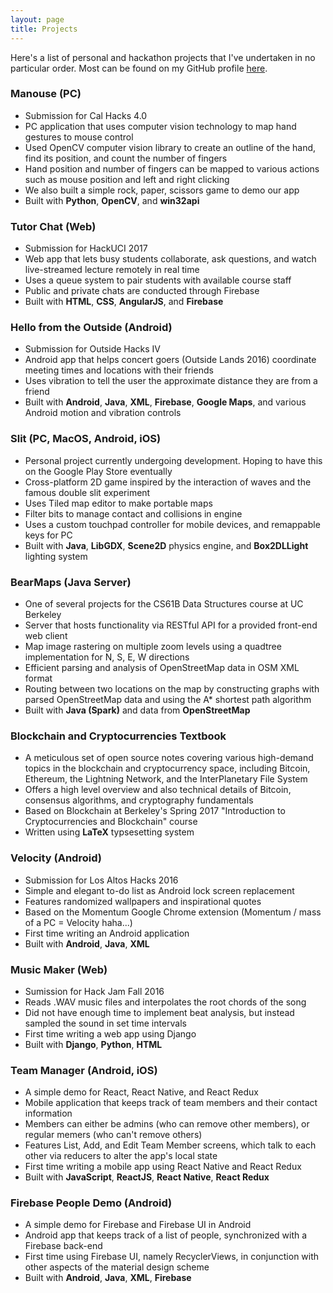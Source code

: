 ```yaml
---
layout: page
title: Projects
---
```


<p class="message">
  Here's a list of personal and hackathon projects that I've undertaken in no particular order. Most can be found on
  my GitHub profile <a href="https://github.com/rustielin">here</a>.
  
</p>

### Manouse (PC)
* Submission for Cal Hacks 4.0
* PC application that uses computer vision technology to map hand gestures to mouse control
* Used OpenCV computer vision library to create an outline of the hand, find its position, and count the number of fingers 
* Hand position and number of fingers can be mapped to various actions such as mouse position and left and right clicking
* We also built a simple rock, paper, scissors game to demo our app
* Built with **Python**, **OpenCV**, and **win32api**

### Tutor Chat (Web)
* Submission for HackUCI 2017
* Web app that lets busy students collaborate, ask questions, and watch live-streamed lecture remotely in real time
* Uses a queue system to pair students with available course staff
* Public and private chats are conducted through Firebase
* Built with **HTML**, **CSS**, **AngularJS**, and **Firebase** 

### Hello from the Outside (Android)
* Submission for Outside Hacks IV
* Android app that helps concert goers (Outside Lands 2016) coordinate meeting times and locations with their friends
* Uses vibration to tell the user the approximate distance they are from a friend
* Built with **Android**, **Java**, **XML**, **Firebase**, **Google Maps**, and various Android motion and vibration controls

### Slit (PC, MacOS, Android, iOS)
* Personal project currently undergoing development. Hoping to have this on the Google Play Store eventually
* Cross-platform 2D game inspired by the interaction of waves and the famous double slit experiment
* Uses Tiled map editor to make portable maps
* Filter bits to manage contact and collisions in engine
* Uses a custom touchpad controller for mobile devices, and remappable keys for PC
* Built with **Java**, **LibGDX**, **Scene2D** physics engine, and **Box2DLLight** lighting system

### BearMaps (Java Server)
* One of several projects for the CS61B Data Structures course at UC Berkeley
* Server that hosts functionality via RESTful API for a provided front-end web client
* Map image rastering on multiple zoom levels using a quadtree implementation for N, S, E, W directions
* Efficient parsing and analysis of OpenStreetMap data in OSM XML format
* Routing between two locations on the map by constructing graphs with parsed OpenStreetMap data and using the A* shortest path algorithm
* Built with **Java (Spark)** and data from **OpenStreetMap**

### Blockchain and Cryptocurrencies Textbook 
* A meticulous set of open source notes covering various high-demand topics in the blockchain and cryptocurrency space, including Bitcoin, Ethereum, the Lightning Network, and the InterPlanetary File System
* Offers a high level overview and also technical details of Bitcoin, consensus algorithms, and cryptography fundamentals
* Based on Blockchain at Berkeley's Spring 2017 "Introduction to Cryptocurrencies and Blockchain" course
* Written using **LaTeX** typsesetting system

### Velocity (Android)
* Submission for Los Altos Hacks 2016
* Simple and elegant to-do list as Android lock screen replacement
* Features randomized wallpapers and inspirational quotes 
* Based on the Momentum Google Chrome extension (Momentum / mass of a PC = Velocity haha...)
* First time writing an Android application
* Built with **Android**, **Java**, **XML**

### Music Maker (Web)
* Sumission for Hack Jam Fall 2016
* Reads .WAV music files and interpolates the root chords of the song
* Did not have enough time to implement beat analysis, but instead sampled the sound in set time intervals
* First time writing a web app using Django
* Built with **Django**, **Python**, **HTML**

### Team Manager (Android, iOS)
* A simple demo for React, React Native, and React Redux
* Mobile application that keeps track of team members and their contact information
* Members can either be admins (who can remove other members), or regular memers (who can't remove others)
* Features List, Add, and Edit Team Member screens, which talk to each other via reducers to alter the app's local state 
* First time writing a mobile app using React Native and React Redux
* Built with **JavaScript**, **ReactJS**, **React Native**, **React Redux**

### Firebase People Demo (Android)
* A simple demo for Firebase and Firebase UI in Android
* Android app that keeps track of a list of people, synchronized with a Firebase back-end
* First time using Firebase UI, namely RecyclerViews, in conjunction with other aspects of the material design scheme
* Built with **Android**, **Java**, **XML**, **Firebase**

